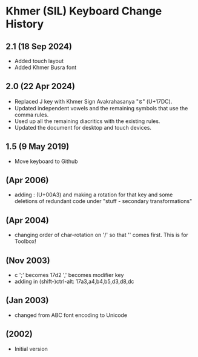 Khmer (SIL) Keyboard Change History
=======================

2.1 (18 Sep 2024)
------------------
* Added touch layout
* Added Khmer Busra font

2.0 (22 Apr 2024)
------------------
* Replaced J key with Khmer Sign Avakrahasanya "ៜ" (U+17DC).
* Updated independent vowels and the remaining symbols that use the comma rules.
* Used up all the remaining diacritics with the existing rules.
* Updated the document for desktop and touch devices.

1.5 (9 May 2019)
------------------
* Move keyboard to Github

(Apr 2006)
----------
* adding : (U+00A3) and making a rotation for that key and some deletions of redundant code under "stuff - secondary transformations"                    

(Apr 2004)
----------
* changing order of char-rotation on '/' so that '\' comes first. This is for Toolbox!

(Nov 2003)
----------
* c ';' becomes 17d2   ',' becomes modifier key
* adding in (shift-)ctrl-alt: 17a3,a4,b4,b5,d3,d8,dc

(Jan 2003)
----------
* changed from ABC font encoding to Unicode

(2002)
-----------------
* Initial version
